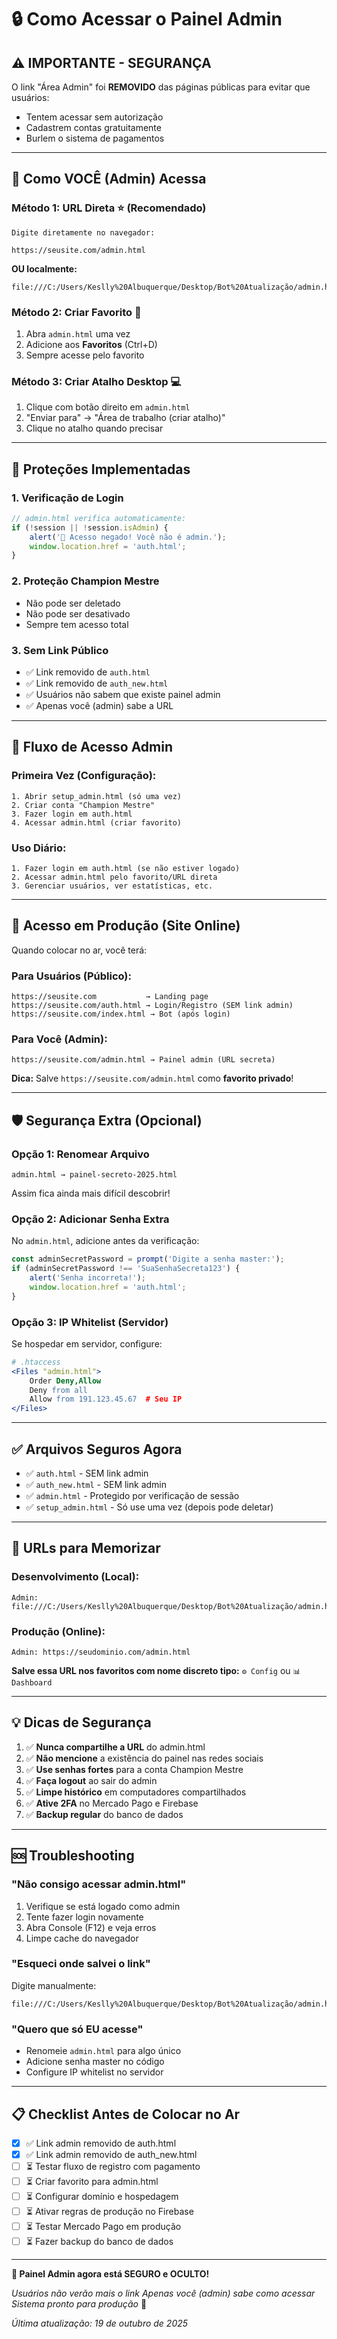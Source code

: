 # 🔒 Como Acessar o Painel Admin

## ⚠️ **IMPORTANTE - SEGURANÇA**

O link "Área Admin" foi **REMOVIDO** das páginas públicas para evitar que usuários:
- Tentem acessar sem autorização
- Cadastrem contas gratuitamente
- Burlem o sistema de pagamentos

---

## 🎯 **Como VOCÊ (Admin) Acessa**

### **Método 1: URL Direta** ⭐ (Recomendado)
```
Digite diretamente no navegador:

https://seusite.com/admin.html
```

**OU localmente:**
```
file:///C:/Users/Keslly%20Albuquerque/Desktop/Bot%20Atualização/admin.html
```

### **Método 2: Criar Favorito** 🔖
1. Abra `admin.html` uma vez
2. Adicione aos **Favoritos** (Ctrl+D)
3. Sempre acesse pelo favorito

### **Método 3: Criar Atalho Desktop** 💻
1. Clique com botão direito em `admin.html`
2. "Enviar para" → "Área de trabalho (criar atalho)"
3. Clique no atalho quando precisar

---

## 🔐 **Proteções Implementadas**

### **1. Verificação de Login**
```javascript
// admin.html verifica automaticamente:
if (!session || !session.isAdmin) {
    alert('🚫 Acesso negado! Você não é admin.');
    window.location.href = 'auth.html';
}
```

### **2. Proteção Champion Mestre**
- Não pode ser deletado
- Não pode ser desativado
- Sempre tem acesso total

### **3. Sem Link Público**
- ✅ Link removido de `auth.html`
- ✅ Link removido de `auth_new.html`
- ✅ Usuários não sabem que existe painel admin
- ✅ Apenas você (admin) sabe a URL

---

## 🚀 **Fluxo de Acesso Admin**

### **Primeira Vez (Configuração):**
```
1. Abrir setup_admin.html (só uma vez)
2. Criar conta "Champion Mestre"
3. Fazer login em auth.html
4. Acessar admin.html (criar favorito)
```

### **Uso Diário:**
```
1. Fazer login em auth.html (se não estiver logado)
2. Acessar admin.html pelo favorito/URL direta
3. Gerenciar usuários, ver estatísticas, etc.
```

---

## 📱 **Acesso em Produção (Site Online)**

Quando colocar no ar, você terá:

### **Para Usuários (Público):**
```
https://seusite.com           → Landing page
https://seusite.com/auth.html → Login/Registro (SEM link admin)
https://seusite.com/index.html → Bot (após login)
```

### **Para Você (Admin):**
```
https://seusite.com/admin.html → Painel admin (URL secreta)
```

**Dica:** Salve `https://seusite.com/admin.html` como **favorito privado**!

---

## 🛡️ **Segurança Extra (Opcional)**

### **Opção 1: Renomear Arquivo**
```
admin.html → painel-secreto-2025.html
```
Assim fica ainda mais difícil descobrir!

### **Opção 2: Adicionar Senha Extra**
No `admin.html`, adicione antes da verificação:
```javascript
const adminSecretPassword = prompt('Digite a senha master:');
if (adminSecretPassword !== 'SuaSenhaSecreta123') {
    alert('Senha incorreta!');
    window.location.href = 'auth.html';
}
```

### **Opção 3: IP Whitelist (Servidor)**
Se hospedar em servidor, configure:
```apache
# .htaccess
<Files "admin.html">
    Order Deny,Allow
    Deny from all
    Allow from 191.123.45.67  # Seu IP
</Files>
```

---

## ✅ **Arquivos Seguros Agora**

- ✅ `auth.html` - SEM link admin
- ✅ `auth_new.html` - SEM link admin
- ✅ `admin.html` - Protegido por verificação de sessão
- ✅ `setup_admin.html` - Só use uma vez (depois pode deletar)

---

## 🎯 **URLs para Memorizar**

### **Desenvolvimento (Local):**
```
Admin: file:///C:/Users/Keslly%20Albuquerque/Desktop/Bot%20Atualização/admin.html
```

### **Produção (Online):**
```
Admin: https://seudominio.com/admin.html
```

**Salve essa URL nos favoritos com nome discreto tipo:** `⚙️ Config` ou `📊 Dashboard`

---

## 💡 **Dicas de Segurança**

1. ✅ **Nunca compartilhe a URL** do admin.html
2. ✅ **Não mencione** a existência do painel nas redes sociais
3. ✅ **Use senhas fortes** para a conta Champion Mestre
4. ✅ **Faça logout** ao sair do admin
5. ✅ **Limpe histórico** em computadores compartilhados
6. ✅ **Ative 2FA** no Mercado Pago e Firebase
7. ✅ **Backup regular** do banco de dados

---

## 🆘 **Troubleshooting**

### **"Não consigo acessar admin.html"**
1. Verifique se está logado como admin
2. Tente fazer login novamente
3. Abra Console (F12) e veja erros
4. Limpe cache do navegador

### **"Esqueci onde salvei o link"**
Digite manualmente:
```
file:///C:/Users/Keslly%20Albuquerque/Desktop/Bot%20Atualização/admin.html
```

### **"Quero que só EU acesse"**
- Renomeie `admin.html` para algo único
- Adicione senha master no código
- Configure IP whitelist no servidor

---

## 📋 **Checklist Antes de Colocar no Ar**

- [x] ✅ Link admin removido de auth.html
- [x] ✅ Link admin removido de auth_new.html
- [ ] ⏳ Testar fluxo de registro com pagamento
- [ ] ⏳ Criar favorito para admin.html
- [ ] ⏳ Configurar domínio e hospedagem
- [ ] ⏳ Ativar regras de produção no Firebase
- [ ] ⏳ Testar Mercado Pago em produção
- [ ] ⏳ Fazer backup do banco de dados

---

**🎉 Painel Admin agora está SEGURO e OCULTO!**

*Usuários não verão mais o link*
*Apenas você (admin) sabe como acessar*
*Sistema pronto para produção* 🚀

*Última atualização: 19 de outubro de 2025*
